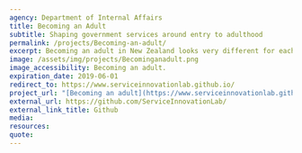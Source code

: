 ```yaml
---
agency: Department of Internal Affairs
title: Becoming an Adult
subtitle: Shaping government services around entry to adulthood
permalink: /projects/Becoming-an-adult/
excerpt: Becoming an adult in New Zealand looks very different for each person and can be influenced by many variables. The ‘becoming an adult’ project was undertaken by a cross-branch DIA team to look into improving how young adults access government services and prove who they are (manage their identity).
image: /assets/img/projects/Becominganadult.png
image_accessibility: Becoming an adult.
expiration_date: 2019-06-01
redirect_to: https://www.serviceinnovationlab.github.io/
project_url: "[Becoming an adult](https://www.serviceinnovationlab.github.io/projects/becoming-an-adult/)"
external_url: https://github.com/ServiceInnovationLab/
external_link_title: Github
media:
resources:
quote:
---
```

